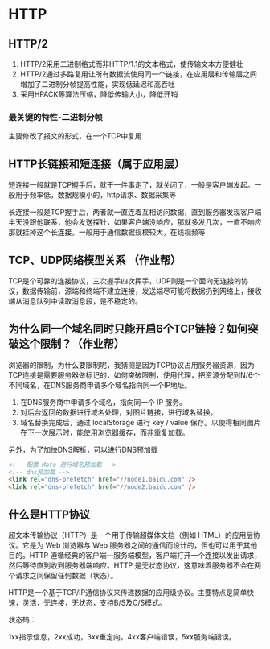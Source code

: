 # HTTP

## HTTP/2

1. HTTP/2采用二进制格式而非HTTP/1.1的文本格式，使传输文本方便健壮
2. HTTP/2通过多路复用让所有数据流使用同一个链接，在应用层和传输层之间增加了二进制分帧提高性能，实现低延迟和高吞吐
3. 采用HPACK等算法压缩，降低传输大小，降低开销

### 最关键的特性-二进制分帧

主要修改了报文的形式，在一个TCP中复用

## HTTP长链接和短连接（属于应用层）

短连接一般就是TCP握手后，就干一件事走了，就关闭了，一般是客户端发起。一般用于频率低，数据规模小的，http请求、数据采集等

长连接一般是TCP握手后，两者就一直连着互相访问数据，直到服务器发现客户端半天没跟他联系，他会发送探针，如果客户端没响应，那就多发几次，一直不响应那就挂掉这个长连接。一般用于通信数据规模较大，在线视频等

## TCP、UDP网络模型关系 （作业帮）

TCP是个可靠的连接协议，三次握手四次挥手，UDP则是一个面向无连接的协议，数据传输前，源端和终端不建立连接，发送端尽可能将数据扔到网络上，接收端从消息队列中读取消息段，是不稳定的。

## 为什么同一个域名同时只能开启6个TCP链接？如何突破这个限制？（作业帮）

浏览器的限制，为什么要限制呢，我猜测是因为TCP协议占用服务器资源，因为TCP连接是需要服务器做标记的，如何突破限制，使用代理，把资源分配到N/6个不同域名，在DNS服务商申请多个域名指向同一个IP地址。

1. 在DNS服务商中申请多个域名，指向同一个 IP 服务。
2. 对后台返回的数据进行域名处理，对图片链接，进行域名替换。
3. 域名替换完成后，通过 localStorage 进行 key / value 保存。以使得相同图片在下一次展示时，能使用浏览器缓存，而非重复加载。

另外，为了加快DNS解析，可以进行DNS预加载

```html
<!-- 配置 Mate 进行域名预加载 -->
<!-- dns预加载 -->
<link rel="dns-prefetch" href="//node1.baidu.com" />
<link rel="dns-prefetch" href="//node2.baidu.com" />
```

## 什么是HTTP协议

超文本传输协议（HTTP）是一个用于传输超媒体文档（例如 HTML）的应用层协议。它是为 Web 浏览器与 Web 服务器之间的通信而设计的，但也可以用于其他目的。HTTP 遵循经典的客户端—服务端模型，客户端打开一个连接以发出请求，然后等待直到收到服务器端响应。HTTP 是无状态协议，这意味着服务器不会在两个请求之间保留任何数据（状态）。

HTTP是一个基于TCP/IP通信协议来传递数据的应用级协议。主要特点是简单快速，灵活，无连接，无状态，支持B/S及C/S模式。

状态码：

1xx指示信息，2xx成功，3xx重定向，4xx客户端错误，5xx服务端错误。
